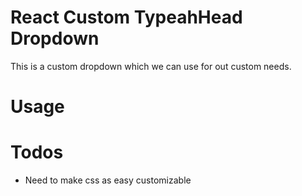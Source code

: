 # React Custom TypeahHead Dropdown

This is a custom dropdown which we can use for out custom needs.


# Usage


# Todos
- Need to make css as easy customizable
